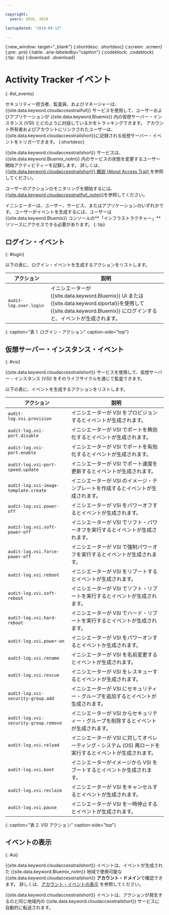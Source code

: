 ```yaml
---

copyright:
  years: 2016, 2018

lastupdated: "2018-09-12"

---
```


{:new_window: target="_blank"}
{:shortdesc: .shortdesc}
{:screen: .screen}
{:pre: .pre}
{:table: .aria-labeledby="caption"}
{:codeblock: .codeblock}
{:tip: .tip}
{:download: .download}


# Activity Tracker イベント 
{: #at_events}

セキュリティー担当者、監査員、およびマネージャーは、{{site.data.keyword.cloudaccesstrailfull}} サービスを使用して、ユーザーおよびアプリケーションが {{site.data.keyword.Bluemix}} 内の仮想サーバー・インスタンス (VSI) とどのように対話しているかをトラッキングできます。 アカウント所有者およびアカウントにリンクされたユーザーは、{{site.data.keyword.cloudaccesstrailshort}}に記録される仮想サーバー・イベントをトリガーできます。
{:shortdesc}

{{site.data.keyword.cloudaccesstrailshort}} サービスは、{{site.data.keyword.Bluemix_notm}} 内のサービスの状態を変更するユーザー開始アクティビティーを記録します。 詳しくは、[{{site.data.keyword.cloudaccesstrailshort}} 概説 (About Access Trail) ](/docs/services/cloud-activity-tracker/activity_tracker_ov.html#activity_tracker_ov )を参照してください。

ユーザーのアクションのモニタリングを開始するには、[{{site.data.keyword.cloudaccesstrailfull_notm}}](/docs/services/cloud-activity-tracker/index.html#getting-started-with-cla)を参照してください。 

イニシエーターは、ユーザー、サービス、またはアプリケーションのいずれかです。 ユーザーがイベントを生成するには、ユーザーは {{site.data.keyword.Bluemix}} コンソールの**「インフラストラクチャー」**リソースにアクセスできる必要があります。 
{: tip}

## ログイン・イベント
{: #login}

以下の表に、ログイン・イベントを生成するアクションをリストします。

| アクション | 説明 |
|----------|---------|
| `audit-log.user.login`  | イニシエーターが {{site.data.keyword.Bluemix}} UI または{{site.data.keyword.slportal}}を使用して {{site.data.keyword.Bluemix}} にログインすると、イベントが生成されます。 | 
{: caption="表 1. ログイン・アクション" caption-side="top"} 


## 仮想サーバー・インスタンス・イベント
{: #vsi}

{{site.data.keyword.cloudaccesstrailshort}} サービスを使用して、仮想サーバー・インスタンス (VSI) をそのライフサイクルを通じて監査できます。

以下の表に、イベントを生成するアクションをリストします。

| アクション | 説明 |
|----------|---------|
| `audit-log.vsi.provision`             | イニシエーターが VSI をプロビジョンするとイベントが生成されます。  | 
| `audit-log.vsi-port.disable`          | イニシエーターが VSI でポートを無効化するとイベントが生成されます。 | 
| `audit-log.vsi-port.enable`           | イニシエーターが VSI でポートを有効化するとイベントが生成されます。 | 
| `audit-log.vsi-port-speed.update`     | イニシエーターが VSI でポート速度を更新するとイベントが生成されます。 |
| `audit-log.vsi-image-template.create` | イニシエーターが VSI のイメージ・テンプレートを作成するとイベントが生成されます。  |
| `audit-log.vsi.power-off`             | イニシエーターが VSI をパワーオフするとイベントが生成されます。  |
| `audit-log.vsi.soft-power-off`        | イニシエーターが VSI でソフト・パワーオフを実行するとイベントが生成されます。 |
| `audit-log.vsi.force-power-off`       | イニシエーターが VSI で強制パワーオフを実行するとイベントが生成されます。 |
| `audit-log.vsi.reboot`                | イニシエーターが VSI をリブートするとイベントが生成されます。 | 
| `audit-log.vsi.soft-reboot`           | イニシエーターが VSI でソフト・リブートを実行するとイベントが生成されます。 | 
| `audit-log.vsi.hard-reboot`           | イニシエーターが VSI でハード・リブートを実行するとイベントが生成されます。 | 
| `audit-log.vsi.power-on`              | イニシエーターが VSI をパワーオンするとイベントか生成されます。 | 
| `audit-log.vsi.rename`                | イニシエーターが VSI を名前変更するとイベントが生成されます。 | 
| `audit-log.vsi.rescue`                | イニシエーターが VSI をレスキューするとイベントが生成されます。 | 
| `audit-log.vsi-security-group.add`    | イニシエーターが VSI にセキュリティー・グループを追加するとイベントが生成されます。 | 
| `audit-log.vsi-security-group.remove` | イニシエーターが VSI からセキュリティー・グループを削除するとイベントが生成されます。 | 
| `audit-log.vsi.reload`                | イニシエーターが VSI に対してオペレーティング・システム (OS) 再ロードを実行するとイベントが生成されます。 | 
| `audit-log.vsi.boot`                  | イニシエーターがイメージから VSI をブートするとイベントか生成されます。 | 
| `audit-log.vsi.reclaim`               | イニシエーターが VSI をキャンセルするとイベントが生成されます。 | 
| `audit-log.vsi.pause`                 | イニシエーターが VSI を一時停止するとイベントが生成されます。 | 
{: caption="表 2. VSI アクション" caption-side="top"} 



## イベントの表示
{: #ui}

{{site.data.keyword.cloudaccesstrailshort}} イベントは、イベントが生成された {{site.data.keyword.Bluemix_notm}} 地域で使用可能な {{site.data.keyword.cloudaccesstrailshort}} **アカウント・ドメイン**で確認できます。 詳しくは、[アカウント・イベントの表示](/docs/services/cloud-activity-tracker/how-to/manage-events-ui/viewing_events.html#account_events) を参照してください。

{{site.data.keyword.cloudaccesstrailshort}} イベントは、アクションが発生するのと同じ地域内の {{site.data.keyword.cloudaccesstrailshort}} サービスに自動的に転送されます。
